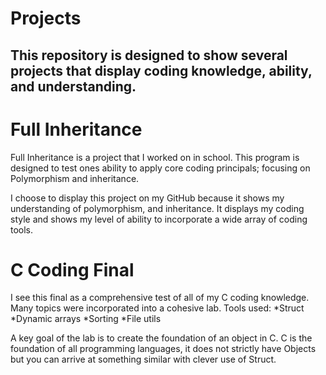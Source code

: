 # Projects
## This repository is designed to show several projects that display coding knowledge, ability, and understanding.
# **Full Inheritance**
Full Inheritance is a project that I worked on in school. This program is designed to test ones ability to apply core coding principals; focusing on Polymorphism and inheritance. 

I choose to display this project on my GitHub because it shows my understanding of polymorphism, and inheritance.
It displays my coding style and shows my level of ability to incorporate a wide array of coding tools.

# **C Coding Final**

I see this final as a comprehensive test of all of my C coding knowledge. Many topics were incorporated into a cohesive lab.
Tools used:
*Struct
*Dynamic arrays
*Sorting
*File utils

A key goal of the lab is to create the foundation of an object in C. C is the foundation of all programming languages, it does not strictly
have Objects but you can arrive at something similar with clever use of Struct.
